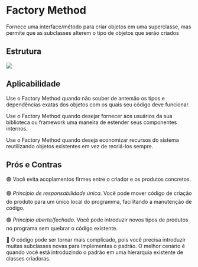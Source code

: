 # Factory Method

Fornece uma interface/método para criar objetos em uma superclasse, mas permite que as subclasses alterem o tipo de objetos que serão criados

## Estrutura

![](https://refactoring.guru/images/patterns/diagrams/factory-method/structure.png)

## Aplicabilidade

Use o Factory Method quando não souber de antemão os tipos e dependências exatas dos objetos com os quais seu código deve funcionar.

Use o Factory Method quando desejar fornecer aos usuários da sua biblioteca ou framework uma maneira de estender seus componentes internos.

Use o Factory Method quando deseja economizar recursos do sistema reutilizando objetos existentes em vez de recriá-los sempre.

## Prós e Contras

:green_circle: Você evita acoplamentos firmes entre o criador e os produtos concretos.

:green_circle: _Princípio de responsabilidade única_. Você pode mover código de criação do produto para um único local do programma, facilitando a manutenção de código.

:green_circle: _Princípio aberto/fechado_. Você pode introduzir novos tipos de produtos no programa sem quebrar o código existente.

:red_circle: O código pode ser tornar mais complicado, pois você precisa introduzir muitas subclasses novas para implementas o padrão. O melhor cenário é quando você está introduzindo o padrão em uma hierarquia existente de classes criadoras.